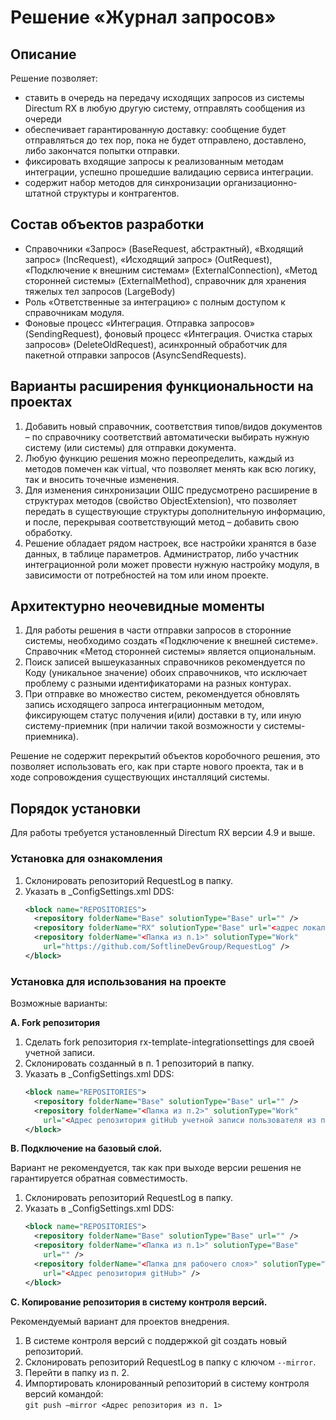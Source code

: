 # Решение «Журнал запросов»

## Описание
Решение позволяет:
 - ставить в очередь на передачу исходящих запросов из системы Directum RX в любую другую систему, отправлять сообщения из очереди
 - обеспечивает гарантированную доставку: сообщение будет отправляться до тех пор, пока не будет отправлено, доставлено, либо закончатся попытки отправки.
 - фиксировать входящие запросы к реализованным методам интеграции, успешно прошедшие валидацию сервиса интеграции.
 - содержит набор методов для синхронизации организационно-штатной структуры и контрагентов.

## Состав объектов разработки
 - Справочники «Запрос» (BaseRequest, абстрактный), «Входящий запрос» (IncRequest), «Исходящий запрос» (OutRequest), «Подключение к внешним системам» (ExternalConnection), «Метод сторонней системы» (ExternalMethod), справочник для хранения тяжелых тел запросов (LargeBody)
 - Роль «Ответственные за интеграцию» с полным доступом к справочникам модуля.
 - Фоновые процесс «Интеграция. Отправка запросов» (SendingRequest), фоновый процесс «Интеграция. Очистка старых запросов» (DeleteOldRequest), асинхронный обработчик для пакетной отправки запросов (AsyncSendRequests).

## Варианты расширения функциональности на проектах
1.	Добавить новый справочник, соответствия типов/видов документов – по справочнику соответствий автоматически выбирать нужную систему (или системы) для отправки документа.
2.	Любую функцию решения можно переопределить, каждый из методов помечен как virtual, что позволяет менять как всю логику, так и вносить точечные изменения.
3.	Для изменения синхронизации ОШС предусмотрено расширение в структурах методов (свойство ObjectExtension), что позволяет передать в существующие структуры дополнительную информацию, и после, перекрывая соответствующий метод – добавить свою обработку. 
4.	Решение обладает рядом настроек, все настройки хранятся в базе данных, в таблице параметров. Администратор, либо участник интеграционной роли может провести нужную настройку модуля, в зависимости от потребностей на том или ином проекте.

## Архитектурно неочевидные моменты
1.	Для работы решения в части отправки запросов в сторонние системы, необходимо создать «Подключение к внешней системе». Справочник «Метод сторонней системы» является опциональным. 
2.	Поиск записей вышеуказанных справочников рекомендуется по Коду (уникальное значение) обоих справочников, что исключает проблему с разными идентификаторами на разных контурах.
3.	При отправке во множество систем, рекомендуется обновлять запись исходящего запроса интеграционным методом, фиксирующем статус получения и(или) доставки в ту, или иную систему-приемник (при наличии такой возможности у системы-приемника).

Решение не содержит перекрытий объектов коробочного решения, это позволяет использовать его, как при старте нового проекта, так и в ходе сопровождения существующих инсталляций системы.

## Порядок установки
Для работы требуется установленный Directum RX версии 4.9 и выше.

### Установка для ознакомления
1. Склонировать репозиторий RequestLog в папку.
2. Указать в _ConfigSettings.xml DDS:
   ```xml
   <block name="REPOSITORIES">
     <repository folderName="Base" solutionType="Base" url="" />
     <repository folderName="RX" solutionType="Base" url="<адрес локального репозитория>" />
     <repository folderName="<Папка из п.1>" solutionType="Work" 
       url="https://github.com/SoftlineDevGroup/RequestLog" />
   </block>
   ```

### Установка для использования на проекте
Возможные варианты:

**A. Fork репозитория**

1. Сделать fork репозитория rx-template-integrationsettings для своей учетной записи.
2. Склонировать созданный в п. 1 репозиторий в папку.
3. Указать в _ConfigSettings.xml DDS:
   ``` xml
   <block name="REPOSITORIES">
     <repository folderName="Base" solutionType="Base" url="" />
     <repository folderName="<Папка из п.2>" solutionType="Work"
       url="<Адрес репозитория gitHub учетной записи пользователя из п. 1>" />
   </block>
   ```

**B. Подключение на базовый слой.**

Вариант не рекомендуется, так как при выходе версии решения не гарантируется обратная совместимость.
1. Склонировать репозиторий RequestLog в папку.
2. Указать в _ConfigSettings.xml DDS:
   ``` xml
   <block name="REPOSITORIES">
     <repository folderName="Base" solutionType="Base" url="" />
     <repository folderName="<Папка из п.1>" solutionType="Base"
       url="" />
     <repository folderName="<Папка для рабочего слоя>" solutionType="Work"
       url="<Адрес репозитория gitHub>" />
   </block>
   ```

**C. Копирование репозитория в систему контроля версий.**

Рекомендуемый вариант для проектов внедрения.
1. В системе контроля версий с поддержкой git создать новый репозиторий.
2. Склонировать репозиторий RequestLog в папку с ключом `--mirror`.
3. Перейти в папку из п. 2.
4. Импортировать клонированный репозиторий в систему контроля версий командой: \
   `git push –mirror <Адрес репозитория из п. 1>`
